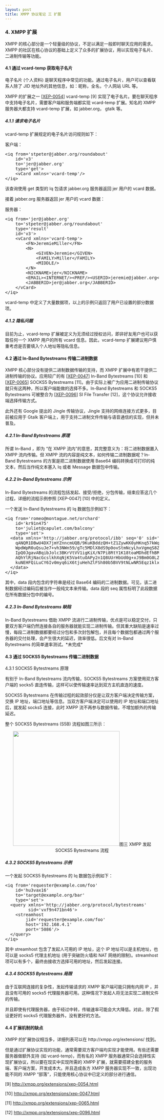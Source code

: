 ```yaml
---
layout: post
title: XMPP 协议笔记 三 扩展
---
```


<h3>4. XMPP 扩展</h3>
XMPP 的核心部分是一个轻量级的协议，不足以满足一般即时聊天应用的需求。 XMPP 的社区在核心协议的基础上定义了众多的扩展协议，用以实现电子名片、二进制传输等功能。
<h4>4.1 通过 vcard-temp 获取电子名片</h4>
电子名片 (个人资料) 是聊天程序中常见的功能。通过电子名片，用户可以查看联系人除了 JID 地址外的其他信息，如：昵称，全名，个人网站 URL 等。

XMPP 的扩展之一 [<a href="http://xmpp.org/extensions/xep-0054.html">XEP-0054</a>] vcard-temp [9] 实现了电子名片。要在聊天程序中支持电子名片，需要客户端和服务端都实现 vcard-temp 扩展。知名的 XMPP 服务器大都支持 vcard-temp 扩展，如 jabber.org， gtalk 等。
<h5>4.1.1 请求电子名片</h5>
vcard-temp 扩展规定的电子名片访问规则如下：

客户端：
<pre lang="xml" escaped="true">&lt;iq from='stpeter@jabber.org/roundabout'
    id='v3'
    to='jer@jabber.org'
    type='get'&gt;
    &lt;vCard xmlns='vcard-temp'/&gt;
&lt;/iq&gt;</pre>
该查询使用 get 类型的 Iq 包请求 jabber.org 服务器返回 jer 用户的 vcard 数据。<!--more-->

接着 jabber.org 服务器返回 jer 用户的 vcard 数据：

服务器：
<pre lang="xml" escaped="true">&lt;iq from='jer@jabber.org'
    to='stpeter@jabber.org/roundabout'
    type='result'
    id='v3'&gt;
    &lt;vCard xmlns='vcard-temp'&gt;
        &lt;FN&gt;JeremieMiller&lt;/FN&gt;
        &lt;N&gt;
            &lt;GIVEN&gt;Jeremie&lt;/GIVEN&gt;
            &lt;FAMILY&gt;Miller&lt;/FAMILY&gt;
            &lt;MIDDLE/&gt;
        &lt;/N&gt;
        &lt;NICKNAME&gt;jer&lt;/NICKNAME&gt;
        &lt;EMAIL&gt;&lt;INTERNET/&gt;&lt;PREF/&gt;&lt;USERID&gt;jeremie@jabber.org&lt;/USERID&gt;&lt;/EMAIL&gt;
        &lt;JABBERID&gt;jer@jabber.org&lt;/JABBERID&gt;
    &lt;/vCard&gt;
&lt;/iq&gt;</pre>
vcard-temp 中定义了大量数据项，以上的示例只返回了用户已设置的部分数据项。
<h5>4.1.2 隐私问题</h5>
目前为止，vcard-temp 扩展被定义为无须经过授权访问，即非好友用户也可以获取任何一个 XMPP 用户的所有 vcard 信息。因此，vcard-temp 扩展建议用户慎重考虑是否要填入个人地址等隐私信息。
<h4>4.2 通过 In-Band Bytestreams 传输二进制数据</h4>
XMPP 核心部分没有提供二进制数据传输的支持，而 XMPP 扩展中有若干提供二进制传输的协议。应用较广的有 [<a href="http://xmpp.org/extensions/xep-0047.html">XEP-0047</a>] In-Band Bytestreams [10] 和 [<a href="http://xmpp.org/extensions/xep-0065.html">XEP-0065</a>] SOCKS5 Bytestreams [11]。由于实际上被广为应用二进制传输协议就只有这两种，所以客户端能做的选择不多。In-Band Bytestreams 和 SOCKS5 Bytestreams 可被整合为 [<a href="http://xmpp.org/extensions/xep-0096.html">XEP-0096</a>] SI File Transfer [12]，这个协议允许接收端选择传输方式。

此外还有 Google 提出的 Jingle 传输协议，Jingle 支持的网络连接方式更多，目前被应用于 Gtalk 客户端上，用于支持二进制文件传输与语音通信的实现，但并未普及。
<h5>4.2.1 In-Band Bytestreams 原理</h5>
所谓 In-Band ，即为 “在 XMPP 流内”的意思，其完整意义为：将二进制数据置入 XMPP 流内传输。但 XMPP 流的内容是纯文本，如何传输二进制数据呢？In-Band Bytestreams 的方案是把二进制数据使用 Base64 编码转换成可打印的纯文本，然后当作纯文本塞入 Iq 或者 Message 数据包中传输。
<h5>4.2.2 In-Band Bytestreams 示例</h5>
In-Band Bytestreams 的流程包括发起、接受/拒绝，分包传输，结束应答这几个过程，详细的流程示例参照 [XEP-0047] [10] 中的定义。

一个发送 In-Band Bytestreams 的 Iq 数据包示例如下：
<pre lang="xml" escaped="true">&lt;iq from='romeo@montague.net/orchard'
    id='kr91n475'
    to='juliet@capulet.com/balcony'
    type='set'&gt;
  &lt;data xmlns='http://jabber.org/protocol/ibb' seq='0' sid='i781hf64'&gt;
    qANQR1DBwU4DX7jmYZnncmUQB/9KuKBddzQH+tZ1ZywKK0yHKnq57kWq+RFtQdCJ
    WpdWpR0uQsuJe7+vh3NWn59/gTc5MDlX8dS9p0ovStmNcyLhxVgmqS8ZKhsblVeu
    IpQ0JgavABqibJolc3BKrVtVV1igKiX/N7Pi8RtY1K18toaMDhdEfhBRzO/XB0+P
    AQhYlRjNacGcslkhXqNjK5Va4tuOAPy2n1Q8UUrHbUd0g+xJ9Bm0G0LZXyvCWyKH
    kuNEHFQiLuCY6Iv0myq6iX6tjuHehZlFSh80b5BVV9tNLwNR5Eqz1klxMhoghJOA
  &lt;/data&gt;
&lt;/iq&gt;
</pre>
其中，data 段内包含的字符串是经过 Base64 编码的二进制数据。可见，该二进制数据经过编码后被当作一般纯文本来传输。data 段的 seq 属性标明了此段数据在所有数据分包中的编号。
<h5>4.2.3 In-Band Bytestreams 缺陷</h5>
In-Band Bytestreams 借助 XMPP 流进行二进制传输，优点是可以稳定交付，只要双方客户端仍然连接各自的服务器就能实现二进制传输。但其重大缺陷是速率过慢，每段二进制数据都要经过分包和多次封包解包，并且每个数据包都通过两个服务器的交付处理，会产生很大的延迟，效率很低。后文有对 In-Band Bytestreams 的简单速率测试。*未完成*
<h4>4.3 通过 SOCKS5 Bytestreams 传输二进制数据</h4>
4.3.1 SOCKS5 Bytestreams 原理

有别于 In-Band Bytestreams 流内传输，SOCKS5 Bytestreams 方案使用双方客户端的 socks5 直连传输，这样可以使传输速率达到双方主机直连的速度。

SOCKS5 Bytestreams 在传输过程的起效部分仅是让双方客户端决定传输方案，交换 IP 地址，端口地址等信息。当双方客户端决定可以使用的 IP 地址和端口地址后，就发起 socks5 连接，此时 XMPP 流不再参与数据传输，不增加额外的传输延迟。

整个 SOCKS5 Bytestreams (S5B) 流程如图三所示：
<p style="text-align: center;"><a href="http://chloerei.com/wp-content/uploads/2010/05/3-socks5-stream.jpg"><img class=" size-full wp-image-322 aligncenter" title="3 socks5-stream" src="http://chloerei.com/wp-content/uploads/2010/05/3-socks5-stream.jpg" alt="" width="349" height="375" /></a>图三 XMPP 发起 SOCKS5 Bytestreams 流程</p>

<h5>4.3.2 SOCKS5 Bytestreams 示例</h5>
一个发起 SOCKS5 Bytestreams 的 Iq 数据包示例如下：
<pre lang="xml" escaped="true">&lt;iq from='requester@example.com/foo'
    id='hu3vax16'
    to='target@example.org/bar'
    type='set'&gt;
  &lt;query xmlns='http://jabber.org/protocol/bytestreams'
         sid='vxf9n471bn46'&gt;
    &lt;streamhost
        jid='requester@example.com/foo'
        host='192.168.4.1'
        port='5086'/&gt;
  &lt;/query&gt;
&lt;/iq&gt;
</pre>
其中 streamhost 包含了发起人可用的 IP 地址，这个 IP 地址可以是主机地址，也可以是 socks5 代理主机地址 (用于突破防火墙和 NAT 网络的限制)。streamhost 项可以有多个，最终由接收方选择可用的地址，然后发起连接。
<h5>4.3.4 SOCKS5 Bytestreams 局限</h5>
由于互联网连接的复杂性，发起传输请求的 XMPP 客户端可能只拥有内网 IP ，并且没有可用的 socks5 代理服务器可用。这种情况下发起人将无法实现二进制文件的传输。

并且即使有代理服务器，由于经过中转，传输速率可能会大大降低。对此，除了假设更好的 socks5 代理服务器外，没有更好的方法。
<h4>4.4 扩展机制的缺点</h4>
XMPP 的扩展协议相当多，详细列表可以在 http://xmpp.org/extensions/ 找到。

但是通过扩展协议实现的功能，通常需要双方客户端均实现才能使用。有些还需要服务器做额外支持 (如 vcard-temp)，而有名的 XMPP 服务器通常只会选择性实现扩展协议，所以要在现实中实现所需的 XMPP 扩展，就需要搭建全套的服务端、客户端方案，开发成本大。并且造成各方 XMPP 服务器实现不一致，出现功能不同的 XMPP “部落”，只能使用核心协议中已定义的部分进行通信。

[9] http://xmpp.org/extensions/xep-0054.html

[10] http://xmpp.org/extensions/xep-0047.html

[11] http://xmpp.org/extensions/xep-0065.html

[12] http://xmpp.org/extensions/xep-0096.html
